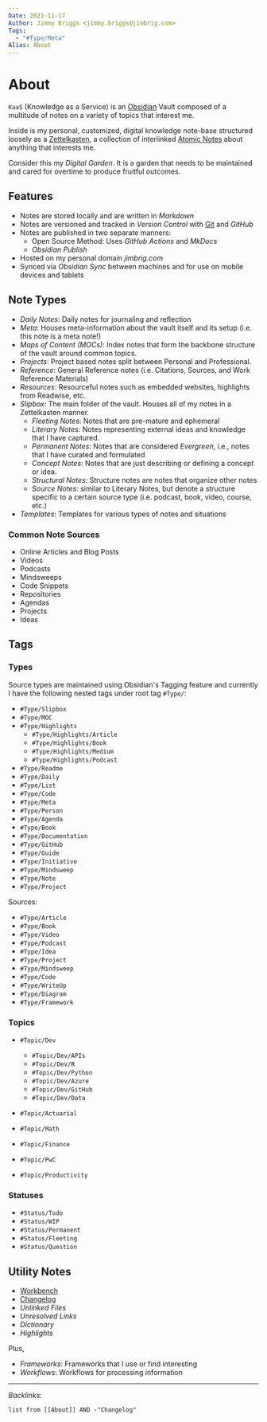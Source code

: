 ```yaml
---
Date: 2021-11-17
Author: Jimmy Briggs <jimmy.briggs@jimbrig.com>
Tags:
  - "#Type/Meta"
Alias: About
---
```


# About

`KaaS` (Knowledge as a Service) is an [Obsidian](../Slipbox/Obsidian.md) Vault composed of a multitude of notes on a variety of topics that interest me.

Inside is my personal, customized, digital knowledge note-base structured loosely as a [Zettelkasten](../Slipbox/Zettelkasten.md), a collection of interlinked [Atomic Notes](../Slipbox/Atomic%20Notes.md) about anything that interests me.

Consider this my *Digital Garden*. It is a garden that needs to be maintained and cared for overtime to produce fruitful outcomes.

## Features

* Notes are stored locally and are written in *Markdown*
* Notes are versioned and tracked in *Version Control* with [Git](../Slipbox/Git.md) and *GitHub*
* Notes are published in two separate manners: 
  * Open Source Method: Uses *GitHub Actions* and *MkDocs* 
  * *Obsidian Publish*
* Hosted on my personal domain *jimbrig.com*
* Synced via *Obsidian Sync* between machines and for use on mobile devices and tablets

## Note Types

* *Daily Notes*: Daily notes for journaling and reflection
* *Meta*: Houses meta-information about the vault itself and its setup (i.e. this note is a meta note!)
* *Maps of Content (MOCs)*: Index notes that form the backbone structure of the vault around common topics.
* *Projects*: Project based notes split between Personal and Professional.
* *Reference*: General Reference notes (i.e. Citations, Sources, and Work Reference Materials)
* *Resources*: Resourceful notes such as embedded websites, highlights from Readwise, etc.
* *Slipbox*: The main folder of the vault. Houses all of my notes in a Zettelkasten manner. 
  * *Fleeting Notes*: Notes that are pre-mature and ephemeral
  * *Literary Notes*: Notes representing external ideas and knowledge that I have captured.
  * *Permanent Notes*: Notes that are considered *Evergreen*, i.e., notes that I have curated and formulated
  * *Concept Notes*: Notes that are just describing or defining a concept or idea.
  * *Structural Notes*: Structure notes are notes that organize other notes
  * *Source Notes*: similar to Literary Notes, but denote a structure specific to a certain source type (i.e. podcast, book, video, course, etc.)
* *Templates*: Templates for various types of notes and situations

### Common Note Sources

* Online Articles and Blog Posts
* Videos
* Podcasts
* Mindsweeps
* Code Snippets
* Repositories
* Agendas
* Projects
* Ideas

## Tags

### Types

Source types are maintained using Obsidian's Tagging feature and currently I have the following nested tags under root tag `#Type/`:

* `#Type/Slipbox`
* `#Type/MOC`
* `#Type/Highlights`
  * `#Type/Highlights/Article`
  * `#Type/Highlights/Book`
  * `#Type/Highlights/Medium`
  * `#Type/Highlights/Podcast`
* `#Type/Readme`
* `#Type/Daily`
* `#Type/List`
* `#Type/Code`
* `#Type/Meta`
* `#Type/Person`
* `#Type/Agenda`
* `#Type/Book`
* `#Type/Documentation`
* `#Type/GitHub`
* `#Type/Guide`
* `#Type/Initiative`
* `#Type/Mindsweep`
* `#Type/Note`
* `#Type/Project`

Sources:

* `#Type/Article`
* `#Type/Book`
* `#Type/Video`
* `#Type/Podcast`
* `#Type/Idea`
* `#Type/Project`
* `#Type/Mindsweep`
* `#Type/Code`
* `#Type/WriteUp`
* `#Type/Diagram`
* `#Type/Framework`

### Topics

* `#Topic/Dev`
  
  * `#Topic/Dev/APIs`
  * `#Topic/Dev/R`
  * `#Topic/Dev/Python`
  * `#Topic/Dev/Azure`
  * `#Topic/Dev/GitHub`
  * `#Topic/Dev/Data`
* `#Topic/Actuarial`

* `#Topic/Math`

* `#Topic/Finance`

* `#Topic/PwC`

* `#Topic/Productivity`

### Statuses

* `#Status/Todo`
* `#Status/WIP`
* `#Status/Permanent`
* `#Status/Fleeting`
* `#Status/Question`

## Utility Notes

* [Workbench](../Workbench.md)
* [Changelog](../Changelog.md)
* *Unlinked Files*
* *Unresolved Links*
* *Dictionary*
* *Highlights*

Plus,

* *Frameworks*: Frameworks that I use or find interesting
* *Workflows*: Workflows for processing information

---

*Backlinks:*

````dataview
list from [[About]] AND -"Changelog"
````
